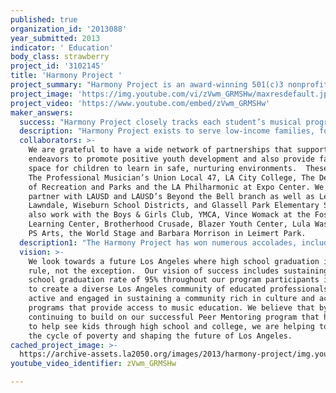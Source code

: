 ```yaml
---
published: true
organization_id: '2013088'
year_submitted: 2013
indicator: ' Education'
body_class: strawberry
project_id: '3102145'
title: 'Harmony Project '
project_summary: "Harmony Project is an award-winning 501(c)3 nonprofit organization that targets low-income at-risk youth in underserved areas of Los Angeles. Founded in 2001 by a doctor of public health, Harmony Project is built upon the latest social science research on arts education. With a strong focus on peer mentorship, family support, and college incentives, Harmony Project changes the course of disadvantaged children’s lives. A feature that distinguishes Harmony Project among local arts education programs is that we commit to children throughout their entire childhood, regardless of their changing schools and circumstances.  Students benefit intellectually, emotionally, socially and even physically, and their involvement in our programs sets a foundation for greater well-being now and in the future.  \r\n\r\nBeginning in 2001 with only 36 students, Harmony Project currently commits to 1500 students for their entire childhood – from elementary and middle school through high school and beyond – to ensure they receive the support and guidance needed to graduate high school and continue to college. The students we serve come from families who’s income is within 185% of the federal poverty level, which is the same income test as the federal school meal subside.  By virtue of the neighborhoods and poverty in which they live, Harmony Project’s target population is at risk for juvenile involvement in gangs, drug and alcohol abuse, aggression, school drop-out, teenage pregnancy and parenting, depression, and suicide. Most of our programs are located within Los Angeles’ twelve Gang Reduction & Youth Development Zones designated by the Mayor’s Office, neighborhoods up to four square miles in area where documented rates of violent gang crime are 400% greater than elsewhere in the city. While dropout rates exceed 50% in the Los Angeles communities we serve, 95% of Harmony Project’s high school seniors have graduated in four years and virtually all have gone on to college or trade school.  \r\n\r\nWe look forward to a future Los Angeles that is rich in culture, music education programs and performing ensembles throughout all of its diverse neighborhoods. Harmony Project firmly believes that wealth should not be a pre-requisite to the accessibility of music education and the myriad of benefits that result from the study and practice of this. The study and practice of music provides a wide range of benefits in terms of cognitive and social development (e.g., improved academic performance, self-esteem, behavior) and at a physiological level, learning music rewires the brain and nervous system in ways that improve language learning, support math achievement and effective listening, and help students develop both patience and focus. Furthermore, music builds community that cuts across barriers of class and culture, bringing together and celebrating diversity, while also creating a wide-ranging network of like-minded and involved citizens.  \r\n\r\nSpecifically through our Peer Mentoring program, Harmony Project is shaping the future of Los Angeles by creating a conglomerate of educated, creative, and dedicated alumni who not only will become active members of society, but more importantly are learning to become advocates for themselves, their neighbors, and their communities. The seed of giving back is planted early on in Harmony Project participants. Whether you are a student mentee, a student mentor, or one of the professional teaching artists, this multi-generational system teaches the importance of working within a community and the importance of re-investing in where you have come from. It is not just the 100 mentors a year or the 200+ mentees that are influenced by the success of this program.  The positive results are felt within the entire culture of Harmony Project, affecting each of the 1,500 students that go through the program yearly. As a result, an endless ripple effect is created through generations of Harmony Project participants, their families, and the surrounding community now and as they continue through life. \r\n\r\nInvolvement in the intensive and demanding Peer Mentoring program helps to keep older students engaged in music throughout adolescence, giving them purpose and motivation to complete the Harmony Project program, graduate from high school, and continue onto college.  Students must be enrolled in school, turn in report cards, and show musical and character progress in order to continue participation in Harmony Project programs. We find that when older students are selected and trained to take leadership roles, they eagerly rise to the occasion and in-turn inspire younger students to follow their example. Peer-to-peer mentoring develops leadership capacity and responsibility, teaching and mentoring skills among our older students as well as builds relationships that cut across barriers of class, age, and culture, creating a sense of inclusion and comradery.\r\n"
project_image: 'https://img.youtube.com/vi/zVwm_GRMSHw/maxresdefault.jpg'
project_video: 'https://www.youtube.com/embed/zVwm_GRMSHw'
maker_answers:
  success: "Harmony Project closely tracks each student’s musical progress as well as character development twice annually. Musical progress is an important process objective because it correlates with student engagement in the program. Character development is based upon responsibility, commitment, community, self-discipline, attitude, resourcefulness.  \r\n\r\nStudent enrollment levels and characteristics – including detailed information on those that have exited the program – are regularly reported at board meetings. We use the ETO data system to track and report student outcomes. Submission of school report cards is also part of each student’s annual application package. We will look at the growth of the mentor program as well as the retention rate of mentors, program participants, teaching artists, and staff.\r\n\r\nProgress towards our primary goal of positive change in our students is assessed through surveys and regular interaction with the families we serve. In our most recent impact evaluation survey, a high percentage of parents indicated that - since joining the Harmony Project - their child has shown improvement in his/her grades (74%), behavior (78%), mood (76%), and health (68%).\r\n"
  description: "Harmony Project exists to serve low-income families, for whom the program is provided at no cost.  Harmony Project founder, Dr. Margaret Martin, saw how music can shape intellectual development in underserved children and bring hope and greater well-being to families facing substantial challenges.  With rare exception, we accept only those families whose income is below 185% of federal poverty level (this corresponds to the eligibility criteria for the Los Angeles Unified School District’s free/reduced lunch program). The neighborhoods we serve must have at least 50% of students eligible for the lunch program.  \r\n\r\nCurrently, students’ age range is from 6-18, with an average age of 11; 59% are female and 41% are male. The demographics of the 1,659 unduplicated youth we serve are: 70% Latino, 10% African-American, 10% Asian/Pacific Islander, 2% White, and 8% Mixed/Other/ Unknown. \r\n\r\nBy virtue of their poverty and the neighborhoods in which they live, Harmony Project’s target population is at risk for juvenile involvement in gangs, drug and alcohol abuse, aggression, school drop-out, teenage pregnancy and parenting, depression, and suicide.  Most of our programs are located within Los Angeles’ twelve Gang Reduction & Youth Development Zones designated by the Mayor’s Office, neighborhoods up to four square miles in area where documented rates of violent gang crime are 400% greater than elsewhere in the city. The study and practice of music provides a wide range of benefits in terms of cognitive and social development (e.g., improved academic performance, self-esteem, behavior).\r\nWith cutbacks in public education, no music program in Los Angeles is providing the type of program that can deliver these benefits.  The RAND Corporation’s 2004 report entitled, Gifts of the Muse:  Reframing the Debate About the Benefits of Arts, highlights that “the most important benefits require sustained involvement in the arts.”  Even with the many arts organizations in the city, no other commits to students for their entire childhood, providing a hands-on, year-round program with high expectations, and other program elements research has shown to be effective in fostering positive changes in participants.\r\n\r\nHarmony Project is providing services to communities that otherwise remain isolated and invisible.  The students and families participating in Harmony Project today are the future of Los Angeles.  We are creating the next generation of community members who will be educated, productive members of society and who will be eager to seek out, support, promote and participate in a Los Angeles rich in culture and music.  These participants who graduate today will come back to invest, teach, and support social programs that will benefit new generations to come.\r\n"
  collaborators: >-
    We are grateful to have a wide network of partnerships that support our
    endeavors to promote positive youth development and also provide facility
    space for children to learn in safe, nurturing environments.  These include
    The Professional Musician’s Union Local 47, LA City College, The Department
    of Recreation and Parks and the LA Philharmonic at Expo Center. We also
    partner with LAUSD and LAUSD’s Beyond the Bell branch as well as Lennox,
    Lawndale, Wiseburn School Districts, and Glassell Park Elementary School. We
    also work with the Boys & Girls Club, YMCA, Vince Womack at the Foshay
    Learning Center, Brotherhood Crusade, Blazer Youth Center, Lula Washington,
    PS Arts, the World Stage and Barbara Morrison in Leimert Park.
  description1: "The Harmony Project has won numerous accolades, including the Coming Up Taller Award from the President’s Committee on the Arts & Humanities – the nation’s highest honor for an arts-based youth program.  We have been featured in the Los Angeles Times and on NBC and CBS Nightly News, PBS’ Turning Point, CBS Early Show, Hallmark Channel’s Naomi’s New Morning, Univision’s Despierta America and Orgullo Hispano, ABC’s Eye on LA and Vista LA, Hot 92 JAMZ, KXN Radio and other media outlets.\r\n\r\nA feature that distinguishes Harmony Project among other local arts education programs is that we commit to children throughout their entire childhood, regardless of their changing schools and circumstances.  With a strong focus on peer mentorship, family support, and college incentives, Harmony Project changes the course of disadvantaged children’s lives.  While dropout rates exceed 50% in the communities we serve, 95% of Harmony Project’s high school seniors have graduated in four years and virtually all have gone on to college or trade school.  In addition, Harmony Project provides college incentives and scholarship opportunities to help facilitate the difficult transition to college.  In May, we learned that one of our former students, Brettany Tucker, became a Fulbright Scholar for the 2012-13 school year! Moreover, four current students were accepted and now attend the Los Angeles County High School for the Arts, one of the premier public arts high schools in the US!\r\n\r\nIn January, Harmony Project’s YOLA/EXPO orchestra attended master classes with Símón Bolívar Youth Orchestra of Venezuela, and also performed together at Cathedral of Our Lady of the Angels in Downtown LA.  In attendance was El Sistema founder José Antonio Abreu – El Sistema is the hugely successful Venezuelan music program that Harmony Project is in part modeled after.  In addition, the YOLA/EXPO orchestra has recently had the opportunity to perform with renowned conductor Sir Simon Rattle, Gustavo Dudamel, Stevie Wonder, and on the Tonight Show with Rickey Minor.\r\n"
  vision: >-
    We look towards a future Los Angeles where high school graduation is the
    rule, not the exception.  Our vision of success includes sustaining the high
    school graduation rate of 95% throughout our program participants in order
    to create a diverse Los Angeles community of educated professionals who are
    active and engaged in sustaining a community rich in culture and accessible
    programs that provide access to music education. We believe that by
    continuing to build on our successful Peer Mentoring program that has proven
    to help see kids through high school and college, we are helping to break
    the cycle of poverty and shaping the future of Los Angeles.   
cached_project_image: >-
  https://archive-assets.la2050.org/images/2013/harmony-project/img.youtube.com/vi/zVwm_GRMSHw/maxresdefault.jpg
youtube_video_identifier: zVwm_GRMSHw

---
```

